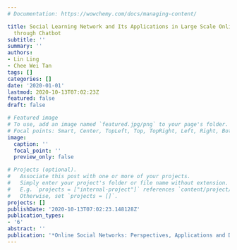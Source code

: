 ```yaml
---
# Documentation: https://wowchemy.com/docs/managing-content/

title: Social Learning Network and Its Applications in Large Scale Online Education
  through Chatbot
subtitle: ''
summary: ''
authors:
- Lin Ling
- Chee Wei Tan
tags: []
categories: []
date: '2020-01-01'
lastmod: 2020-10-13T07:02:23Z
featured: false
draft: false

# Featured image
# To use, add an image named `featured.jpg/png` to your page's folder.
# Focal points: Smart, Center, TopLeft, Top, TopRight, Left, Right, BottomLeft, Bottom, BottomRight.
image:
  caption: ''
  focal_point: ''
  preview_only: false

# Projects (optional).
#   Associate this post with one or more of your projects.
#   Simply enter your project's folder or file name without extension.
#   E.g. `projects = ["internal-project"]` references `content/project/deep-learning/index.md`.
#   Otherwise, set `projects = []`.
projects: []
publishDate: '2020-10-13T07:02:23.148128Z'
publication_types:
- '6'
abstract: ''
publication: '*Online Social Networks: Perspectives, Applications and Developments*'
---
```


